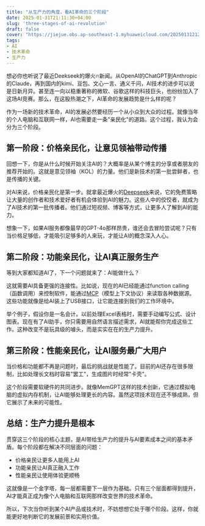 ```yaml
---
title: "从生产力的角度，看AI革命的三个阶段"
date: 2025-01-31T21:11:30+04:00
slug: 'three-stages-of-ai-revolution'
draft: false
cover: "https://jiejue.obs.ap-southeast-1.myhuaweicloud.com/20250131212619159.webp"
tags:
- AI
- 技术革命
- 生产力
---
```

想必你也听说了最近Deekseek的爆火🔥新闻。从OpenAI的ChatGPT到Anthropic的Claude，再到国内的kimi、豆包、文心一言、通义千问，AI技术的进步可以说是日新月异。甚至连一向以稳重著称的微软、谷歌这样的科技巨头，也纷纷加入了这场AI竞赛。那么，在这股热潮之下，AI革命的发展趋势是什么样的呢？

<!--more-->

作为一场新的技术革命，AI的发展必然要经历一个从小众到大众的过程。就像当年的个人电脑和互联网一样，AI也需要走一条"亲民化"的道路。这个过程，我认为会分为三个阶段。

## 第一阶段：价格亲民化，让意见领袖带动传播

回想一下，你是从什么时候开始关注AI的？大概率是从某个博主的分享或者朋友的推荐开始的。这就是意见领袖（KOL）的力量。他们是新技术的第一批尝鲜者，也是传播的关键。

对AI来说，价格亲民化是第一步。就拿最近爆火的[Deepseek](https://www.deepseek.com)来说，它的免费策略让大量的创作者和技术爱好者有机会体验到AI的魅力。这些人中的佼佼者，就成为了AI技术的第一批传播者。他们通过短视频、博客等方式，让更多人了解到AI的能力。

想象一下，如果AI服务都像最早的GPT-4o那样昂贵，谁还会去冒险尝试呢？只有当价格足够低，才能吸引足够多的人来玩，才能让AI的概念深入人心。

## 第二阶段：功能亲民化，让AI真正服务生产

等到大家都知道AI了，下一个问题就来了：AI能做什么？

这就需要AI具备更强的连接性。比如说，现在的AI已经能通过function calling（函数调用）来控制软件，能通过[MCP](https://modelcontextprotocol.io/)（模型上下文协议）来读取各种数据源。这些功能就像是给AI装上了USB接口，让它能连接到我们的工作环境中。

举个例子，假设你是一名会计。以前处理Excel表格时，需要手动编写公式、设计图表。现在有了AI助手，你只需要用自然语言描述需求，AI就能帮你完成这些工作。这种改变不是玩具级的噱头，而是实实在在的生产力提升。

## 第三阶段：性能亲民化，让AI服务最广大用户

当价格和功能都不再是问题时，最后的挑战就是性能了。目前的AI还存在很多限制，比如处理长文档时容易"罢工"，生成图片时经常"卡壳"。

这个阶段需要软硬件的共同进步。就像MemGPT这样的技术创新，它通过模拟电脑的虚拟内存机制，让AI能够处理更长的内容。虽然这项技术现在还不够成熟，但它展示了未来的可能性。

## 总结：生产力提升是根本

贯穿这三个阶段的核心主题，是AI带给生产力的提升与AI要素成本之间的基本矛盾。每个阶段都在解决不同层面的问题：

- 价格亲民让更多人能用上AI
- 功能亲民让AI真正融入工作
- 性能亲民让使用体验更顺畅

这就像是一个金字塔，每一层都需要下一层作为基础。只有三个层面都得到提升，AI才能真正成为像个人电脑和互联网那样改变世界的技术革命。

所以，下次当你听到某个AI产品或技术时，不妨想想它处于哪个阶段。这样，你就能更好地判断它的发展前景和实用价值。
